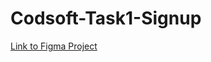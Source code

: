 # Codsoft-Task1-Signup
[Link to Figma Project](https://www.figma.com/design/Zhfe4vLYvn8L3JOEZZC88d/Internship-Codesoft?node-id=17-97&t=UhSw533akONezfiL-1)
